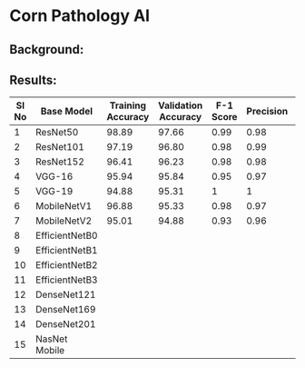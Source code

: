 # Corn Pathology AI

## Background:



## Results:

|Sl No| Base Model | Training Accuracy | Validation Accuracy | F-1 Score | Precision | Recall | 
|-----|------------|-------------------|---------------------|-----------|-----------|--------|
|1| ResNet50        | 98.89 | 97.66 | 0.99 | 0.98 | 0.98 | 
|2| ResNet101       | 97.19 | 96.80 | 0.98 | 0.99 | 0.99 | 
|3| ResNet152       | 96.41 | 96.23 | 0.98 | 0.98 | 0.98 | 
|4| VGG-16          | 95.94 | 95.84 | 0.95 | 0.97 | 0.98 |
|5| VGG-19          | 94.88 | 95.31 | 1    | 1    | 0.97 | 
|6| MobileNetV1     | 96.88 | 95.33 | 0.98 | 0.97 | 0.97 | 
|7| MobileNetV2     | 95.01 | 94.88 | 0.93 | 0.96 | 0.98 |  
|8| EfficientNetB0  |       |       |      |      |      |
|9| EfficientNetB1  |       |       |      |      |      |
|10| EfficientNetB2 |       |       |      |      |      |
|11| EfficientNetB3 |       |       |      |      |      |
|12| DenseNet121    |       |       |      |      |      |
|13| DenseNet169    |       |       |      |      |      |
|14| DenseNet201    |       |       |      |      |      |
|15| NasNet Mobile  |       |       |      |      |      |


